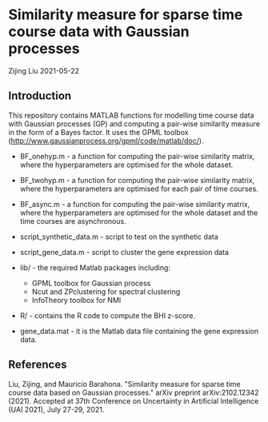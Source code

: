 Similarity measure for sparse time course data with Gaussian processes
================
Zijing Liu
2021-05-22

Introduction
------------
This repository contains MATLAB functions for modelling time course data with
Gaussian processes (GP) and computing a pair-wise similarity measure in the form of
a Bayes factor. It uses the GPML toolbox (http://www.gaussianprocess.org/gpml/code/matlab/doc/).

* BF_onehyp.m - a function for computing the pair-wise similarity matrix, where the hyperparameters are optimised for the whole dataset.
* BF_twohyp.m - a function for computing the pair-wise similarity matrix, where the hyperparameters are optimised for each pair of time courses.
* BF_async.m - a function for computing the pair-wise similarity matrix, where the hyperparameters are optimised for the whole dataset and the time courses are asynchronous.
* script_synthetic_data.m - script to test on the synthetic data
* script_gene_data.m - script to cluster the gene expression data

* lib/ - the required Matlab packages including:
	* GPML toolbox for Gaussian process
	* Ncut and ZPclustering for spectral clustering
	* InfoTheory toolbox for NMI

* R/ - contains the R code to compute the BHI z-score.
* gene_data.mat - it is the Matlab data file containing the gene expression data.

References
------------
Liu, Zijing, and Mauricio Barahona. "Similarity measure for sparse time course data based on Gaussian processes." arXiv preprint arXiv:2102.12342 (2021). Accepted at 37th
Conference on Uncertainty in Artificial Intelligence (UAI 2021), July 27-29, 2021.
